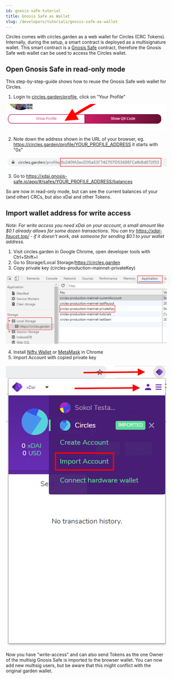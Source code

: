 ```yaml
---
id: gnosis-safe-tutorial
title: Gnosis Safe as Wallet
slug: /developers/tutorials/gnosis-safe-as-wallet
---
```


Circles comes with circles.garden as a web wallet for Circles (CRC Tokens). Internally, during the setup, a smart contract is deployed as a multisignature wallet. This smart contract is a [Gnosis Safe](https://gnosis-safe.io/) contract, therefore the Gnosis Safe web wallet can be used to access the Circles wallet.

## Open Gnosis Safe in read-only mode

This step-by-step-guide shows how to reuse the Gnosis Safe web wallet for Circles.

1. Login to [circles.garden/profile](https://circles.garden/profile), click on "Your Profile"

![](../assets/gnosis-safe-1.png)

2. Note down the address shown in the URL of your browser, eg. https://circles.garden/profile/YOUR_PROFILE_ADDRESS it starts with "0x"

![](../assets/gnosis-safe-2.png)

3. Go to https://xdai.gnosis-safe.io/app/#/safes/YOUR_PROFILE_ADDRESS/balances

So are now in read-only mode, but can see the current balances of your (and other) CRCs, but also xDai and other Tokens.

## Import wallet address for write access

_Note: For write access you need xDai on your account, a small amount like $0.1 already allows for some dozen transactions. You can try https://xdai-faucet.top/ - if it doesn't work, ask someone for sending $0.1 to your wallet address._

1. Visit circles.garden in Google Chrome, open developer tools with Ctrl+Shift+I
2. Go to Storage/Local Storage/https://circles.garden
3. Copy private key (circles-production-mainnet-privateKey)

![](../assets/gnosis-safe-3.jpeg)

4. Install [Nifty Wallet](https://www.poa.network/for-users/nifty-wallet) or [MetaMask](https://metamask.io/) in Chrome
5. Import Account with copied private key

![](../assets/gnosis-safe-4.jpeg)

Now you have "write-access" and can also send Tokens as the one Owner of the multisig Gnosis Safe is imported to the browser wallet. You can now add new multisig users, but be aware that this might conflict with the original garden wallet.